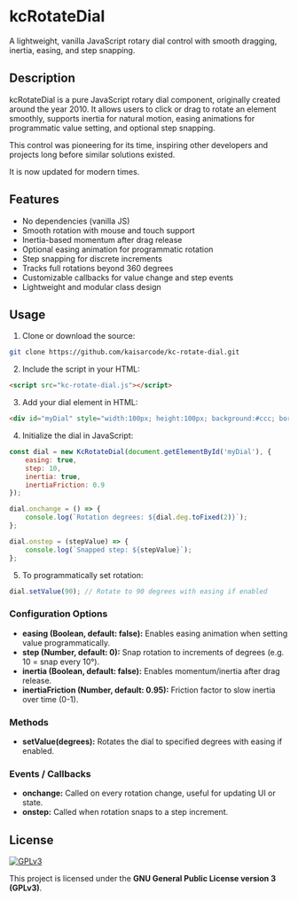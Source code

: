 # kcRotateDial

A lightweight, vanilla JavaScript rotary dial control with smooth dragging, inertia, easing, and step snapping.

## Description

kcRotateDial is a pure JavaScript rotary dial component, originally created around the year 2010. It allows users to click or drag to rotate an element smoothly, supports inertia for natural motion, easing animations for programmatic value setting, and optional step snapping.

This control was pioneering for its time, inspiring other developers and projects long before similar solutions existed.

It is now updated for modern times.

## Features

- No dependencies (vanilla JS)
- Smooth rotation with mouse and touch support
- Inertia-based momentum after drag release
- Optional easing animation for programmatic rotation
- Step snapping for discrete increments
- Tracks full rotations beyond 360 degrees
- Customizable callbacks for value change and step events
- Lightweight and modular class design

## Usage

1. Clone or download the source:

```bash
git clone https://github.com/kaisarcode/kc-rotate-dial.git
```

2. Include the script in your HTML:

```html
<script src="kc-rotate-dial.js"></script>
```

3. Add your dial element in HTML:

```html
<div id="myDial" style="width:100px; height:100px; background:#ccc; border-radius:50%;"></div>
```

4. Initialize the dial in JavaScript:

```js
const dial = new KcRotateDial(document.getElementById('myDial'), {
    easing: true,
    step: 10,
    inertia: true,
    inertiaFriction: 0.9
});

dial.onchange = () => {
    console.log(`Rotation degrees: ${dial.deg.toFixed(2)}`);
};

dial.onstep = (stepValue) => {
    console.log(`Snapped step: ${stepValue}`);
};
```

5. To programmatically set rotation:

```js
dial.setValue(90); // Rotate to 90 degrees with easing if enabled
```

### Configuration Options

- **easing (Boolean, default: false):** Enables easing animation when setting value programmatically.
- **step (Number, default: 0):** Snap rotation to increments of degrees (e.g. 10 = snap every 10°).
- **inertia (Boolean, default: false):** Enables momentum/inertia after drag release.
- **inertiaFriction (Number, default: 0.95):** Friction factor to slow inertia over time (0-1).

### Methods

- **setValue(degrees):** Rotates the dial to specified degrees with easing if enabled.

### Events / Callbacks

- **onchange:** Called on every rotation change, useful for updating UI or state.
- **onstep:** Called when rotation snaps to a step increment.

## License

[![GPLv3](https://www.gnu.org/graphics/gplv3-127x51.png)](https://www.gnu.org/licenses/gpl-3.0.html)

This project is licensed under the **GNU General Public License version 3 (GPLv3)**.
